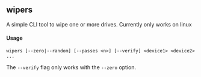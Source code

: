 ## wipers

A simple CLI tool to wipe one or more drives.
Currently only works on linux

#### Usage

`wipers [--zero|--random] [--passes <n>] [--verify] <device1> <device2> ...`

The `--verify` flag only works with the `--zero` option.
